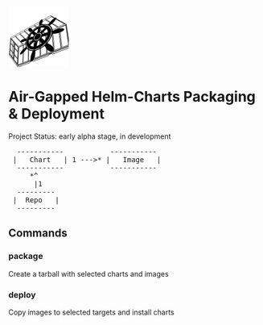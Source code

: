 ![Logo](https://github.com/SysBind/chartpack/blob/master/logo.png)

# Air-Gapped Helm-Charts Packaging & Deployment

Project Status: early alpha stage, in development

<pre>
  -----------           -----------
 |   Chart   | 1 --->* |   Image   |
  -----------           -----------
     *^
      |1
  ---------
 |  Repo   |
  ---------
</pre>

## Commands


### package

Create a tarball with selected charts and images


### deploy 

Copy images to selected targets and install charts 
